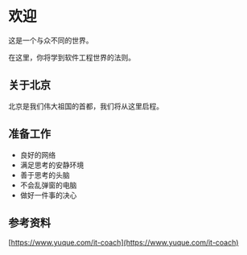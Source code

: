 # 欢迎

这是一个与众不同的世界。

在这里，你将学到软件工程世界的法则。  

## 关于北京

北京是我们伟大祖国的首都，我们将从这里启程。

## 准备工作

- 良好的网络
- 满足思考的安静环境
- 善于思考的头脑
- 不会乱弹窗的电脑
- 做好一件事的决心

## 参考资料

[https://www.yuque.com/it-coach](https://www.yuque.com/it-coach)
